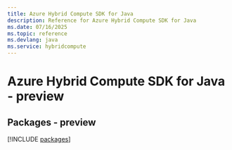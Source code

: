 ```yaml
---
title: Azure Hybrid Compute SDK for Java
description: Reference for Azure Hybrid Compute SDK for Java
ms.date: 07/16/2025
ms.topic: reference
ms.devlang: java
ms.service: hybridcompute
---
```

# Azure Hybrid Compute SDK for Java - preview
## Packages - preview
[!INCLUDE [packages](hybrid-compute-index.md)]